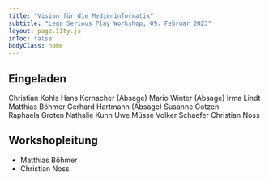 ```yaml
---
title: "Vision für die Medieninformatik"
subtitle: "Lego Serious Play Workshop, 09. Februar 2023"
layout: page.11ty.js
inToc: false
bodyClass: home
---
```


## Eingeladen
Christian Kohls
Hans Kornacher (Absage)
Mario Winter (Absage)
Irma Lindt
Matthias Böhmer
Gerhard Hartmann (Absage)
Susanne Gotzen
Raphaela Groten
Nathalie Kuhn
Uwe Müsse
Volker Schaefer
Christian Noss

## Workshopleitung
- Matthias Böhmer
- Christian Noss


